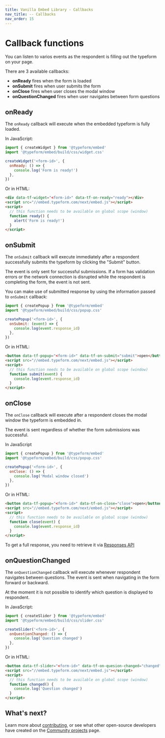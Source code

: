 ```yaml
---
title: Vanilla Embed Library - Callbacks
nav_title: -- Callbacks
nav_order: 15
---
```


# Callback functions

You can listen to varios events as the respondent is filling out the typeform on your page.

There are 3 available callbacks:

- **onReady** fires when the form is loaded
- **onSubmit** fires when user submits the form
- **onClose** fires when user closes the modal window
- **onQuestionChanged** fires when user navigates between form questions

## onReady

The `onReady` callback will execute when the embedded typeform is fully loaded.

In JavaScript:

```javascript
import { createWidget } from '@typeform/embed'
import '@typeform/embed/build/css/widget.css'

createWidget('<form-id>', {
  onReady: () => {
    console.log('Form is ready!')
  },
})
```

Or in HTML:

```html
<div data-tf-widget="<form-id>" data-tf-on-ready="ready"></div>
<script src="//embed.typeform.com/next/embed.js"></script>
<script>
  // this function needs to be available on global scope (window)
  function ready() {
    alert('Form is ready!')
  }
</script>
```

## onSubmit

The `onSubmit` callback will execute immediately after a respondent successfully submits the typeform by clicking the "Submit" button.

The event is only sent for successful submissions. If a form has validation errors or the network connection is disrupted while the respondent is completing the form, the event is not sent.

You can make use of submitted response by using the information passed to `onSubmit` callback:

```javascript
import { createPopup } from '@typeform/embed'
import '@typeform/embed/build/css/popup.css'

createPopup('<form-id>', {
  onSubmit: (event) => {
    console.log(event.response_id)
  },
})
```

Or in HTML:

```html
<button data-tf-popup="<form-id>" data-tf-on-submit="submit">open</button>
<script src="//embed.typeform.com/next/embed.js"></script>
<script>
  // this function needs to be available on global scope (window)
  function submit(event) {
    console.log(event.response_id)
  }
</script>
```

## onClose

The `onClose` callback will execute after a respondent closes the modal window the typeform is embedded in.

The event is sent regardless of whether the form submissions was successful.

In JavaScript

```javascript
import { createPopup } from '@typeform/embed'
import '@typeform/embed/build/css/popup.css'

createPopup('<form-id>', {
  onClose: () => {
    console.log('Modal window closed')
  },
})
```

Or in HTML:

```html
<button data-tf-popup="<form-id>" data-tf-on-close="close">open</button>
<script src="//embed.typeform.com/next/embed.js"></script>
<script>
  // this function needs to be available on global scope (window)
  function close(event) {
    console.log(event.response_id)
  }
</script>
```

To get a full response, you need to retrieve it via [Responses API](responses/reference/retrieve-responses/#retrieve-responses)

## onQuestionChanged

The `onQuestionChanged` callback will execute whenever respondent navigates between questions. The event is sent when navigating in the form forward or backward.

At the moment it is not possible to identify which question is displayed to respondent.

In JavaScript:

```javascript
import { createSlider } from '@typeform/embed'
import '@typeform/embed/build/css/slider.css'

createSlider('<form-id>', {
  onQuestionChanged: () => {
    console.log('Question changed')
  },
})
```

Or in HTML:

```html
<button data-tf-slider="<form-id>" data-tf-on-quesion-changed="changed">open</button>
<script src="//embed.typeform.com/next/embed.js"></script>
<script>
  // this function needs to be available on global scope (window)
  function changed() {
    console.log('Question changed')
  }
</script>
```

## What's next?

Learn more about [contributing](/embed/contribute), or see what other open-source developers have created on the [Community projects](/community/) page.
